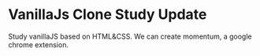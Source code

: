 # VanillaJs Clone Study Update

Study vanillaJS based on HTML&CSS.
We can create momentum, a google chrome extension.
